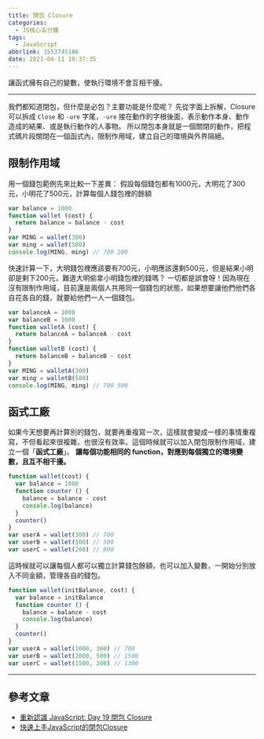 ```yaml
---
title: 閉包 Closure
categories:
  - JS核心五分鐘
tags:
  - JavaScript
abbrlink: 1553745186
date: 2021-04-11 19:37:35
---
```

讓函式擁有自己的變數，使執行環境不會互相干擾。

-----

我們都知道閉包，但什麼是必包？主要功能是什麼呢？
先從字面上拆解，Closure 可以拆成 `Close` 和 `-ure` 字尾，`-ure` 接在動作的字根後面，表示動作本身、動作造成的結果、或是執行動作的人事物。
所以閉包本身就是一個關閉的動作，把程式碼片段關閉在一個函式內，限制作用域，建立自己的環境與外界隔絕。

<!--more-->

## 限制作用域
用一個錢包範例先來比較一下差異：
假設每個錢包都有1000元，大明花了300元，小明花了500元，計算每個人錢包裡的餘額
```javascript
var balance = 1000
function wallet (cost) {
  return balance = balance - cost
}
var MING = wallet(300)
var ming = wallet(500)
console.log(MING, ming) // 700 200
```
快速計算一下，大明錢包裡應該要有700元，小明應該還剩500元，但是結果小明卻是剩下200元，難道大明偷拿小明錢包裡的錢嗎？
一切都是誤會呀！因為現在沒有限制作用域，目前還是兩個人共用同一個錢包的狀態，如果想要讓他們他們各自花各自的錢，就要給他們一人一個錢包。
```javascript
var balanceA = 1000
var balanceB = 1000
function walletA (cost) {
  return balanceA = balanceA - cost
}
function walletB (cost) {
  return balanceB = balanceB - cost
}
var MING = walletA(300)
var ming = walletB(500)
console.log(MING, ming) // 700 500
```

## 函式工廠
如果今天想要再計算別的錢包，就要再重複寫一次，這樣就會變成一樣的事情重複寫，不但看起來很複雜，也很沒有效率。這個時候就可以加入閉包限制作用域，建立一個「**函式工廠**」。
**讓每個功能相同的 function，對應到每個獨立的環境變數，且互不相干擾。**
```javascript
function wallet(cost) {
  var balance = 1000
  function counter () {
    balance = balance - cost
    console.log(balance)
  }
  counter()
}
var userA = wallet(300) // 700
var userB = wallet(500) // 500
var userC = wallet(200) // 800
```
這時候就可以讓每個人都可以獨立計算錢包餘額，也可以加入變數，一開始分別放入不同金額，管理各自的錢包。
```javascript
function wallet(initBalance, cost) {
  var balance = initBalance
  function counter () {
    balance = balance - cost
    console.log(balance)
  }
  counter()
}
var userA = wallet(1000, 300) // 700
var userB = wallet(2000, 500) // 1500
var userC = wallet(1500, 200) // 1300
```

-----

## 參考文章
* [重新認識 JavaScript: Day 19 閉包 Closure](https://ithelp.ithome.com.tw/articles/10193009)
* [快速上手JavaScript的閉包Closure](https://yixuntseng-bruce.medium.com/%E4%BA%94%E5%88%86%E9%90%98%E5%AD%B8%E5%89%8D%E7%AB%AF-%E5%BF%AB%E9%80%9F%E4%B8%8A%E6%89%8Bjavascript%E7%9A%84%E9%96%89%E5%8C%85closure-c54321434e9f)